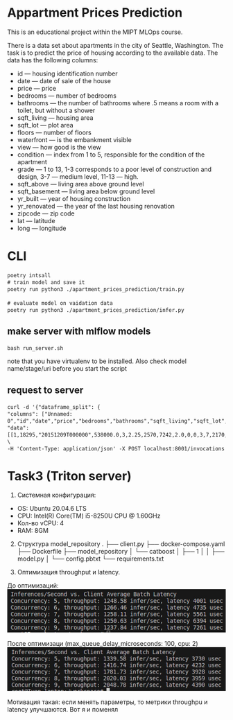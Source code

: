 # Appartment Prices Prediction

This is an educational project within the MIPT MLOps course.

There is a data set about apartments in the city of Seattle, Washington. The task is to predict the price of housing according to the available data.
The data has the following columns:
* id — housing identification number
* date — date of sale of the house
* price — price
* bedrooms — number of bedrooms
* bathrooms — the number of bathrooms where .5 means a room with a toilet, but without a shower
* sqft_living — housing area
* sqft_lot — plot area
* floors — number of floors
* waterfront — is the embankment visible
* view — how good is the view
* condition — index from 1 to 5, responsible for the condition of the apartment
* grade — 1 to 13, 1-3 corresponds to a poor level of construction and design, 3-7 — medium level, 11-13 — high.
* sqft_above — living area above ground level
* sqft_basement — living area below ground level
* yr_built — year of housing construction
* yr_renovated — the year of the last housing renovation
* zipcode — zip code
* lat — latitude
* long — longitude

# CLI

```
poetry intsall
# train model and save it
poetry run python3 ./apartment_prices_prediction/train.py

# evaluate model on vaidation data
poetry run python3 ./apartment_prices_prediction/infer.py
```

## make server with mlflow models

```
bash run_server.sh
```
note that you have virtualenv to be installed. Also check model name/stage/uri before you start the script

## request to server
```
curl -d '{"dataframe_split": {
"columns": ["Unnamed: 0","id","date","price","bedrooms","bathrooms","sqft_living","sqft_lot","floors","waterfront","view","condition","grade","sqft_above","sqft_basement","yr_built","yr_renovated","zipcode","lat","long","sqft_living15","sqft_lot15"],
"data": [[1,18295,"20151209T000000",538000.0,3,2.25,2570,7242,2.0,0,0,3,7,2170,400,1951,1991,98125,47.721,-122.319,1690,7639]]}}' \
-H 'Content-Type: application/json' -X POST localhost:8001/invocations
```

# Task3 (Triton server)

1. Системная конфигурация:
* OS: Ubuntu 20.04.6 LTS
* CPU: Intel(R) Core(TM) i5-8250U CPU @ 1.60GHz
* Кол-во vCPU: 4
* RAM: 8GM

2. Структура model_repository
.
├── client.py
├── docker-compose.yaml
├── Dockerfile
├── model_repository
│   └── catboost
│       ├── 1
│       │   ├── model.py
│       └── config.pbtxt
└── requirements.txt

3. Оптимизация throughput и latency.

До оптимизаций:
![До оптимизаций](./images/before_optimizations.jpg)

После оптимизаци (max_queue_delay_microseconds: 100, cpu: 2)
![После оптимизаций](./images/after_optimizations.jpg)

Мотивация такая: если менять параметры, то метрики throughpu и latency улучшаются. Вот я и поменял
